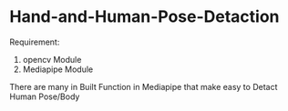 # Hand-and-Human-Pose-Detaction

Requirement:

1. opencv Module
2. Mediapipe Module

There are many in Built Function in Mediapipe that make easy to Detact Human Pose/Body
